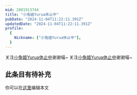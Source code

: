 ```yaml
---
mid: 2081913744
title: "小兔姬Yurua休止中"
pubDate: "2024-11-04T11:22:11.391Z"
updatedDate: "2024-11-04T11:22:11.391Z"
profile:
  {
    Nickname: ["小兔姬Yurua休止中"],
  }
---
```


关注[小兔姬Yurua休止中](https://space.bilibili.com/2081913744)谢谢喵~ 关注[小兔姬Yurua休止中](https://space.bilibili.com/2081913744)谢谢喵~

## 此条目有待补充
你可以在[这里](https://github.com/Yuhanawa/VTuber.ICU-Content/edit/master/v/小兔姬Yurua休止中/index.md)编辑本文
